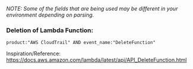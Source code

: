 _NOTE: Some of the fields that are being used may be different in your environment depending on parsing._ 

### Deletion of Lambda Function: 
`product:"AWS CloudTrail" AND event_name:"DeleteFunction"`

Inspiration/Reference: https://docs.aws.amazon.com/lambda/latest/api/API_DeleteFunction.html
